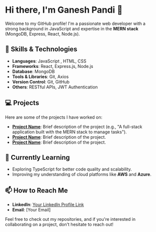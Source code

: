# Hi there, I'm Ganesh Pandi 👋

Welcome to my GitHub profile! I'm a passionate web developer with a strong background in JavaScript and expertise in the **MERN stack** (MongoDB, Express, React, Node.js).

## 🚀 Skills & Technologies

- **Languages**: JavaScript , HTML, CSS
- **Frameworks**: React, Express.js, Node.js
- **Database**: MongoDB
- **Tools & Libraries**: Git, Axios
- **Version Control**: Git, GitHub
- **Others**: RESTful APIs, JWT Authentication

## 💻 Projects

Here are some of the projects I have worked on:

- **[Project Name](link-to-your-project)**: Brief description of the project (e.g., "A full-stack application built with the MERN stack to manage tasks").
- **[Project Name](link-to-your-project)**: Brief description of the project.
- **[Project Name](link-to-your-project)**: Brief description of the project.

## 🌱 Currently Learning

- Exploring TypeScript for better code quality and scalability.
- Improving my understanding of cloud platforms like **AWS** and **Azure**.

## 📫 How to Reach Me

- **LinkedIn**: [Your LinkedIn Profile Link](https://www.linkedin.com/)
- **Email**: [Your Email]

Feel free to check out my repositories, and if you're interested in collaborating on a project, don't hesitate to reach out!
